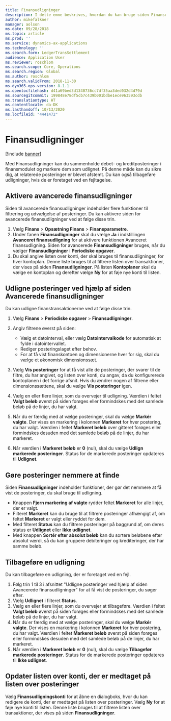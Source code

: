 ```yaml
---
title: Finansudligninger
description: I dette emne beskrives, hvordan du kan bruge siden Finansudligninger til at udligne finansposteringer og tilbageføre udligninger.
author: mikefalkner
manager: aolson
ms.date: 09/28/2018
ms.topic: article
ms.prod: ''
ms.service: dynamics-ax-applications
ms.technology: ''
ms.search.form: LedgerTransSettlement
audience: Application User
ms.reviewer: roschlom
ms.search.scope: Core, Operations
ms.search.region: Global
ms.author: roschlom
ms.search.validFrom: 2018-11-30
ms.dyn365.ops.version: 8.1.1
ms.openlocfilehash: d41a69bed3d1340736cc7df35aa3ded032d4d79d
ms.sourcegitcommit: 199848e78df5cb7c439b001bdbe1ece963593cdb
ms.translationtype: HT
ms.contentlocale: da-DK
ms.lasthandoff: 10/13/2020
ms.locfileid: "4441472"
---
```

# <a name="ledger-settlements"></a>Finansudligninger

[!include [banner](../includes/banner.md)]

Med Finansudligninger kan du sammenholde debet- og kreditposteringer i finansmodulet og markere dem som udlignet. På denne måde kan du sikre dig, at relaterede posteringer er blevet afstemt. Du kan også tilbageføre udligninger, hvis de er foretaget ved en fejltagelse.

## <a name="enable-advanced-ledger-settlements"></a>Aktivere avancerede finansudligninger

Siden til avancerede finansudligninger indeholder flere funktioner til filtrering og udvælgelse af posteringer. Du kan aktivere siden for avancerede finansudligninger ved at følge disse trin.

1. Vælg **Finans** \> **Opsætning Finans** \> **Finansparametre**. 
2. Under fanen **Finansudligninger** skal du vælge **Ja** i indstillingen **Avanceret finansudligning** for at aktivere funktionen Avanceret finansudligning. Siden for avancerede **Finansudligninger** bruges, når du vælger **Finansudligninger** i **Periodiske opgaver**. 
3. Du skal angive listen over konti, der skal bruges til finansudligninger, for hver kontoplan. Denne liste bruges til at filtrere listen over transaktioner, der vises på siden **Finansudligninger**. På listen **Kontoplaner** skal du vælge en kontoplan og derefter vælge **Ny** for at føje nye konti til listen.

## <a name="settle-transactions-by-using-the-advanced-ledger-settlements-page"></a>Udligne posteringer ved hjælp af siden Avancerede finansudligninger

Du kan udligne finanstransaktionerne ved at følge disse trin.

1. Vælg **Finans** \> **Periodiske opgaver** \> **Finansudligninger**.
2. Angiv filtrene øverst på siden:

    - Vælg et datointerval, eller vælg **Datointervalkode** for automatisk at fylde i datointervallet.
    - Rediger posteringslaget efter behov.
    - For at få vist finanskontoen og dimensionerne hver for sig, skal du vælge et økonomisk dimensionssæt.

3. Vælg **Vis posteringer** for at få vist alle de posteringer, der svarer til de filtre, du har angivet, og listen over konti, du angav, da du konfigurerede kontoplanen i det forrige afsnit. Hvis du ændrer nogen af filtrene eller dimensionssættene, skal du vælge **Vis posteringer** igen.
4. Vælg en eller flere linjer, som du overvejer til udligning. Værdien i feltet **Valgt beløb** øverst på siden forøges eller formindskes med det samlede beløb på de linjer, du har valgt.
5. Når du er færdig med at vælge posteringer, skal du vælge **Markér valgte**. Der vises en markering i kolonnen **Markeret** for hver postering, du har valgt. Værdien i feltet **Markeret beløb** over gitteret forøges eller formindskes desuden med det samlede beløb på de linjer, du har markeret.
6. Når værdien i **Markeret beløb** er **0** (nul), skal du vælge **Udlign markerede posteringer**. Status for de markerede posteringer opdateres til **Udlignet**.

## <a name="make-transactions-easier-to-find"></a>Gøre posteringer nemmere at finde

Siden **Finansudligninger** indeholder funktioner, der gør det nemmere at få vist de posteringer, du skal bruge til udligning.

- Knappen **Fjern markering af valgte** rydder feltet **Markeret** for alle linjer, der er valgt.
- Filteret **Markeret** kan du bruge til at filtrere posteringer afhængigt af, om feltet **Markeret** er valgt eller ryddet for dem.
- Med filteret **Status** kan du filtrere posteringer på baggrund af, om deres status er **Udlignet** eller **Ikke udlignet**.
- Med knappen **Sortér efter absolut beløb** kan du sortere beløbene efter absolut værdi, så du kan gruppere debiteringer og krediteringer, der har samme beløb.

## <a name="reverse-a-settlement"></a>Tilbageføre en udligning

Du kan tilbageføre en udligning, der er foretaget ved en fejl.

1. Følg trin 1 til 3 i afsnittet "Udligne posteringer ved hjælp af siden Avancerede finansudligninger" for at få vist de posteringer, du søger efter.
2. Vælg **Udlignet** i filteret **Status**.
3. Vælg en eller flere linjer, som du overvejer at tilbageføre. Værdien i feltet **Valgt beløb** øverst på siden forøges eller formindskes med det samlede beløb på de linjer, du har valgt.
4. Når du er færdig med at vælge posteringer, skal du vælge **Markér valgte**. Der vises en markering i kolonnen **Markeret** for hver postering, du har valgt. Værdien i feltet **Markeret beløb** øverst på siden forøges eller formindskes desuden med det samlede beløb på de linjer, du har markeret.
5. Når værdien i **Markeret beløb** er **0** (nul), skal du vælge **Tilbagefør markerede posteringer**. Status for de markerede posteringer opdateres til **Ikke udlignet**.

## <a name="update-the-list-of-accounts-that-are-included-in-the-list-of-transactions"></a>Opdater listen over konti, der er medtaget på listen over posteringer

Vælg **Finansudligningskonti** for at åbne en dialogboks, hvor du kan redigere de konti, der er medtaget på listen over posteringer. Vælg **Ny** for at føje nye konti til listen. Denne liste bruges til at filtrere listen over transaktioner, der vises på siden **Finansudligninger**.
